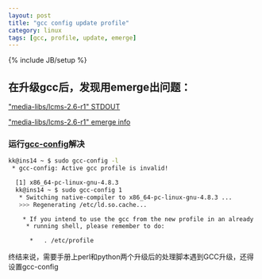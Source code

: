 ```yaml
---
layout: post
title: "gcc config update profile"
category: linux
tags: [gcc, profile, update, emerge]
---
```

{% include JB/setup %}

## 在升级gcc后，发现用emerge出问题：

["media-libs/lcms-2.6-r1" STDOUT](https://bpaste.net/show/7ef0633bcf7f)

["media-libs/lcms-2.6-r1" emerge info](https://bpaste.net/show/1d6aed089d24)

### 运行[gcc-config](http://wiki.gentoo.org/wiki/Upgrading_GCC)解决

```bash
kk@ins14 ~ $ sudo gcc-config -l
 * gcc-config: Active gcc profile is invalid!

  [1] x86_64-pc-linux-gnu-4.8.3
  kk@ins14 ~ $ sudo gcc-config 1
   * Switching native-compiler to x86_64-pc-linux-gnu-4.8.3 ...
   >>> Regenerating /etc/ld.so.cache...                                                                                 [ ok ]

    * If you intend to use the gcc from the new profile in an already
     * running shell, please remember to do:

      *   . /etc/profile
```

终结来说，需要手册上perl和python两个升级后的处理脚本遇到GCC升级，还得设置gcc-config
